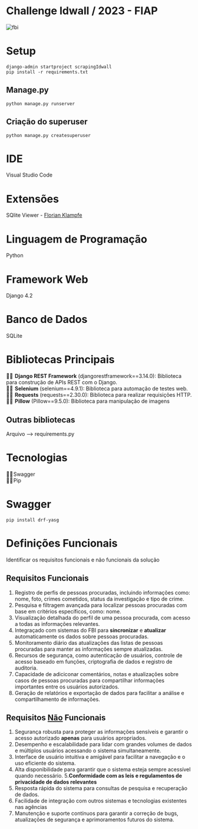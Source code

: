 # Challenge Idwall / 2023 - FIAP
![fbi](https://github.com/julia-stamborovski/idwall/assets/87834766/53638908-1620-48ed-9eaf-2901d77a06b7)

# Setup 
~~~
django-admin startproject scrapingIdwall
pip install -r requirements.txt
~~~

## Manage.py 
~~~
python manage.py runserver
~~~

## Criação do superuser
~~~
python manage.py createsuperuser
~~~

# IDE
Visual Studio Code

# Extensões
SQlite Viewer - [Florian Klampfe](https://qwtel.com/)

# Linguagem de Programação
Python

# Framework Web
Django 4.2

# Banco de Dados
SQLite

# Bibliotecas Principais 
🕵️‍♀️  **Django REST Framework** (djangorestframework==3.14.0): Biblioteca para
construção de APIs REST com o Django.
</br>
🕵️‍♀️  **Selenium** (selenium==4.9.1): Biblioteca para automação de testes web.
</br>
🕵️‍♀️  **Requests** (requests==2.30.0): Biblioteca para realizar requisições HTTP.
</br>
🕵️‍♀️  **Pillow** (Pillow==9.5.0): Biblioteca para manipulação de imagens
## Outras bibliotecas
Arquivo --> requirements.py

# Tecnologias
🕵️‍♀️ Swagger 
</br>
🕵️‍♀️ Pip 

# Swagger
~~~
pip install drf-yasg
~~~


# Definições Funcionais
Identificar os requisitos funcionais e não funcionais da solução

## Requisitos Funcionais
1. Registro de perfis de pessoas procuradas, incluindo informações como: nome, foto, crimes cometidos, status da investigação e tipo de crime.
2. Pesquisa e filtragem avançada para localizar pessoas procuradas com base em critérios específicos, como: nome.
3. Visualização detalhada do perfil de uma pessoa procurada, com acesso a todas as informações relevantes.
4. Integraçado com sistemas do FBI para **sincronizar** e **atualizar** automaticamente os dados sobre pessoas procuradas.
5. Monitoramento diário das atualizações das listas de pessoas procuradas para manter as informações sempre atualizadas.
6. Recursos de segurança, como autenticação de usuários, controle de acesso baseado em funções, criptografia de dados e registro de auditoria.
7. Capacidade de adiciconar comentários, notas e atualizações sobre casos de pessoas procuradas para compartilhar informações importantes entre os usuários autorizados.
8. Geração de relatórios e exportação de dados para facilitar a análise e compartilhamento de informações.

## Requisitos <u>Não</u> Funcionais

1. Segurança robusta para proteger as informações sensíveis e garantir o acesso autorizado **************apenas************** para usuários apropriados.
2. Desempenho e escalabilidade para lidar com grandes volumes de dados e múltiplos usuários acessando o sistema simultaneamente.
3. Interface de usuário intuitiva e amigável para facilitar a navegação e o uso eficiente do sistema.
4. Alta disponibilidade para garantir que o sistema esteja sempre acessível quando necessário.
5.**Conformidade com as leis e regulamentos de privacidade de dados relevantes** 
6. Resposta rápida do sistema para consultas de pesquisa e recuperação de dados.
7. Facilidade de integração com outros sistemas e tecnologias existentes nas agências
8. Manutenção e suporte contínuos para garantir a correção de bugs, atualizações de segurança e aprimoramentos futuros do sistema.
